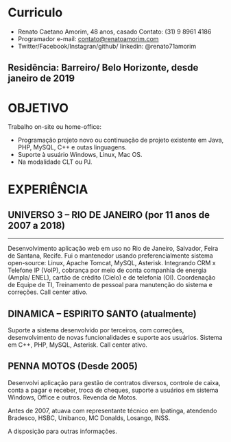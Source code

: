 # Curriculo

- Renato Caetano Amorim, 48 anos, casado	Contato: (31) 9 8961 4186 
- Programador	e-mail: contato@renatoamorim.com
- Twitter/Facebook/Instagran/github/ linkedin: @renato71amorim 


Residência: Barreiro/ Belo Horizonte, desde janeiro de 2019
------------------------------------------------------------

# OBJETIVO
Trabalho on-site ou home-office: 
- Programação projeto novo ou continuação de projeto existente em Java, PHP, MySQL, C++ e outas linguagens.
- Suporte à usuário Windows, Linux, Mac OS. 
- Na modalidade CLT ou PJ.

# EXPERIÊNCIA
## UNIVERSO 3 – RIO DE JANEIRO (por 11 anos de 2007 a 2018)
--------------------------------------------------------
Desenvolvimento aplicação web em uso no Rio de Janeiro, Salvador, Feira de Santana, Recife. Fui o mantenedor usando preferencialmente sistema open-source: Linux, Apache Tomcat, MySQL, Asterisk. Integrando CRM x Telefone IP (VoIP), cobrança por meio de conta companhia de energia (Ampla/ ENEL), cartão de crédito (Cielo) e de telefonia (OI). Coordenação de Equipe de TI, Treinamento de pessoal para manutenção do sistema e correções. Call center ativo.

## DINAMICA – ESPIRITO SANTO (atualmente)
Suporte a sistema desenvolvido por terceiros, com correções, desenvolvimento de novas funcionalidades e suporte aos usuários. Sistema em C++, PHP, MySQL, Asterisk. Call center ativo.

## PENNA MOTOS (Desde 2005)
Desenvolvi aplicação para gestão de contratos diversos, controle de caixa, conta a pagar e receber, troca de cheques, suporte a usuários em sistema Windows, Office e outros. Revenda de Motos.

Antes de 2007, atuava com representante técnico em Ipatinga, atendendo Bradesco, HSBC, Unibanco, MC Donalds, Losango, INSS.


A disposição para outras informações.
